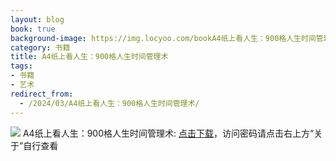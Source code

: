 ```yaml
---
layout: blog
book: true
background-image: https://img.locyoo.com/bookA4纸上看人生：900格人生时间管理术.jpg
category: 书籍
title: A4纸上看人生：900格人生时间管理术
tags:
- 书籍
- 艺术
redirect_from:
  - /2024/03/A4纸上看人生：900格人生时间管理术/
---
```

![](https://img.locyoo.com/bookA4纸上看人生：900格人生时间管理术.jpg)
A4纸上看人生：900格人生时间管理术: <a name = "ref1" href="https://url18.ctfile.com/f/50983618-1253394535-8cce8d?p=3619">点击下载</a>，访问密码请点击右上方“关于”自行查看